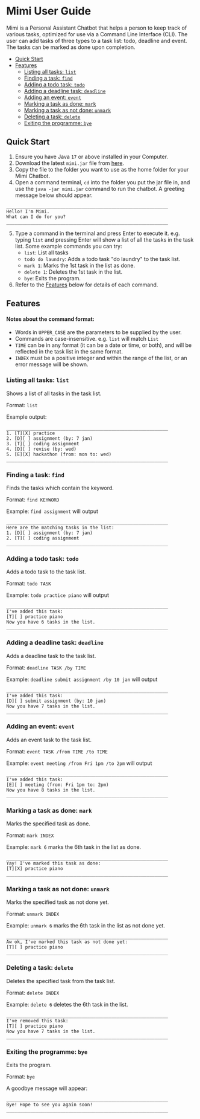 # Mimi User Guide

Mimi is a Personal Assistant Chatbot that helps a person to keep track of various tasks, 
optimized for use via a Command Line Interface (CLI).
The user can add tasks of three types to a task list: todo, deadline and event.
The tasks can be marked as done upon completion.
- [Quick Start](https://limeiy1.github.io/ip/#quick-start)
- [Features](https://limeiy1.github.io/ip/#features)
  - [Listing all tasks: `list`](https://limeiy1.github.io/ip/#listing-all-tasks-list)
  - [Finding a task: `find`](https://limeiy1.github.io/ip/#finding-a-task-find)
  - [Adding a todo task: `todo`](https://limeiy1.github.io/ip/#adding-a-todo-task-todo)
  - [Adding a deadline task: `deadline`](https://limeiy1.github.io/ip/#adding-a-deadline-task-deadline)
  - [Adding an event: `event`](https://limeiy1.github.io/ip/#adding-an-event-event)
  - [Marking a task as done: `mark`](https://limeiy1.github.io/ip/#marking-a-task-as-done-mark)
  - [Marking a task as not done: `unmark`](https://limeiy1.github.io/ip/#marking-a-task-as-not-done-unmark)
  - [Deleting a task: `delete`](https://limeiy1.github.io/ip/#deleting-a-task-delete)
  - [Exiting the programme: `bye`](https://limeiy1.github.io/ip/#exiting-the-programme-bye)

## Quick Start

1. Ensure you have Java `17` or above installed in your Computer.
2. Download the latest `mimi.jar` file from [here](https://github.com/limeiy1/ip/releases/tag/A-Release).
3. Copy the file to the folder you want to use as the home folder for your Mimi Chatbot.
4. Open a command terminal, `cd` into the folder you put the jar file in, and use the `java -jar mimi.jar` command to run the chatbot.
   A greeting message below should appear.
```
____________________________________________________________
Hello! I'm Mimi.
What can I do for you?
____________________________________________________________
```
5. Type a command in the terminal and press Enter to execute it. 
e.g. typing `list` and pressing Enter will show a list of all the tasks in the task list.
Some example commands you can try:
   - `list`: List all tasks
   - `todo do laundry`: Adds a todo task "do laundry" to the task list.
   - `mark 1`: Marks the 1st task in the list as done.
   - `delete 1`: Deletes the 1st task in the list.
   - `bye`: Exits the program.
6. Refer to the [Features](https://limeiy1.github.io/ip/#features) below for details of each command.


## Features
#### Notes about the command format:
- Words in `UPPER_CASE` are the parameters to be supplied by the user.
- Commands are case-insensitive. e.g. `list` will match `List`
- `TIME` can be in any format (it can be a date or time, or both), and will be reflected in the task list in the same format.
- `INDEX` must be a positive integer and within the range of the list, or an error message will be shown.

### Listing all tasks: `list`

Shows a list of all tasks in the task list.

Format: `list`

Example output:
```
____________________________________________________________
1. [T][X] practice
2. [D][ ] assignment (by: 7 jan)
3. [T][ ] coding assignment
4. [D][ ] revise (by: wed)
5. [E][X] hackathon (from: mon to: wed)
____________________________________________________________
```


### Finding a task: `find`

Finds the tasks which contain the keyword.

Format: `find KEYWORD`

Example: `find assignment` will output
```
____________________________________________________________
Here are the matching tasks in the list:
1. [D][ ] assignment (by: 7 jan)
2. [T][ ] coding assignment
____________________________________________________________
```


### Adding a todo task: `todo`

Adds a todo task to the task list.

Format: `todo TASK`

Example: `todo practice piano` will output
```
____________________________________________________________
I've added this task:
[T][ ] practice piano
Now you have 6 tasks in the list.
____________________________________________________________
```

### Adding a deadline task: `deadline`

Adds a deadline task to the task list.

Format: `deadline TASK /by TIME`

Example: `deadline submit assignment /by 10 jan` will output
```
____________________________________________________________
I've added this task:
[D][ ] submit assignment (by: 10 jan)
Now you have 7 tasks in the list.
____________________________________________________________
```


### Adding an event: `event`

Adds an event task to the task list.

Format: `event TASK /from TIME /to TIME`

Example: `event meeting /from Fri 1pm /to 2pm` will output
```
____________________________________________________________
I've added this task:
[E][ ] meeting (from: Fri 1pm to: 2pm)
Now you have 8 tasks in the list.
____________________________________________________________
```


### Marking a task as done: `mark`

Marks the specified task as done.

Format: `mark INDEX`

Example: `mark 6` marks the 6th task in the list as done.
```
____________________________________________________________
Yay! I've marked this task as done:
[T][X] practice piano
____________________________________________________________
```


### Marking a task as not done: `unmark`

Marks the specified task as not done yet.

Format: `unmark INDEX`

Example: `unmark 6` marks the 6th task in the list as not done yet.
```
____________________________________________________________
Aw ok, I've marked this task as not done yet:
[T][ ] practice piano
____________________________________________________________
```


### Deleting a task: `delete`

Deletes the specified task from the task list.

Format: `delete INDEX`

Example: `delete 6` deletes the 6th task in the list.
```
____________________________________________________________
I've removed this task:
[T][ ] practice piano
Now you have 7 tasks in the list.
____________________________________________________________
```


### Exiting the programme: `bye`

Exits the program.

Format: `bye`

A goodbye message will appear:
```
____________________________________________________________
Bye! Hope to see you again soon!
____________________________________________________________
```


